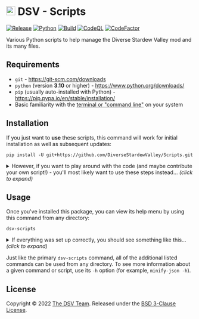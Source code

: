 # <a href="https://github.com/DiverseStardewValley"><img src="https://avatars.githubusercontent.com/u/116469492" width=24></a> DSV - Scripts

[![Release](https://img.shields.io/github/v/tag/DiverseStardewValley/Scripts?label=Release&style=flat-square)](https://github.com/DiverseStardewValley/Scripts/tags)
[![Python](https://img.shields.io/badge/Python-3.10%20%7C%203.11-blue?style=flat-square)](https://github.com/DiverseStardewValley/Scripts/blob/main/pyproject.toml)
[![Build](https://img.shields.io/github/workflow/status/DiverseStardewValley/Scripts/CI?label=Build&style=flat-square)](https://github.com/DiverseStardewValley/Scripts/actions/workflows/ci.yml)
[![CodeQL](https://img.shields.io/github/workflow/status/DiverseStardewValley/Scripts/CodeQL?label=CodeQL&style=flat-square)](https://github.com/DiverseStardewValley/Scripts/actions/workflows/codeql.yml)
[![CodeFactor](https://img.shields.io/codefactor/grade/github/DiverseStardewValley/Scripts/main?label=CodeFactor&style=flat-square)](https://www.codefactor.io/repository/github/diversestardewvalley/scripts)

Various Python scripts to help manage the Diverse Stardew Valley mod and its
many files.

## Requirements

- `git` - https://git-scm.com/downloads
- `python` (version **3.10** or higher) - https://www.python.org/downloads/
- `pip` (usually auto-installed with Python) -
  https://pip.pypa.io/en/stable/installation/
- Basic familiarity with the
  [terminal or "command line"](https://developer.mozilla.org/en-US/docs/Learn/Tools_and_testing/Understanding_client-side_tools/Command_line#welcome_to_the_terminal)
  on your system

## Installation

If you just want to **use** these scripts, this command will work for initial
installation as well as subsequent updates:

```
pip install -U git+https://github.com/DiverseStardewValley/Scripts.git
```

<details>
<summary>
However, if you want to play around with the code (and maybe contribute your own
script!) - you'll most likely want to use these steps instead...
<i>(click to expand)</i>
</summary>

### Editable/Development Installation

1. First,
   [clone](https://docs.github.com/en/repositories/creating-and-managing-repositories/cloning-a-repository)
   this repository (i.e. download the code).

   ```
   git clone https://github.com/DiverseStardewValley/Scripts.git
   ```

2. Then,
   [change directory](https://tutorials.codebar.io/command-line/introduction/tutorial.html#cd-or-change-directory)
   into the one you just cloned.

   ```
   cd Scripts
   ```

3. Lastly,
   [install](https://packaging.python.org/en/latest/tutorials/installing-packages/#installing-from-a-local-src-tree)
   the Python package contained in that directory.

   ```
   pip install -e .
   ```

**Note:** The `-e` flag indicates an
[editable install](https://pip.pypa.io/en/stable/topics/local-project-installs/#editable-installs),
which means that any changes you make to the code will immediately take effect
when you run the program locally.

</details>

## Usage

Once you've installed this package, you can view its help menu by using this
command from any directory:

```
dsv-scripts
```

<details>
<summary>
If everything was set up correctly, you should see something like this...
<i>(click to expand)</i>
</summary><br>

```
┌────────────────────────────────────────────────────────────────────┐
│              _                            _       _                │
│           __| |_____   __   ___  ___ _ __(_)_ __ | |_ ___          │
│          / _` / __\ \ / /__/ __|/ __| '__| | '_ \| __/ __|         │
│         | (_| \__ \\ V /___\__ \ (__| |  | | |_) | |_\__ \         │
│          \__,_|___/ \_/    |___/\___|_|  |_| .__/ \__|___/         │
│                                            |_|   v0.1.2            │
│                                                                    │
│   Various scripts to help manage the Diverse Stardew Valley mod.   │
│                                                                    │
│  Command              Description                                  │
│  minify-json          Saves minified copies of JSON/JSON5 files.   │
│  remove-blank-lines   Removes blank lines in text-based files.     │
└────────────────────────────────────────────────────────────────────┘
```

</details>

Just like the primary `dsv-scripts` command, all of the additional listed
commands can be used from any directory. To see more information about a given
command or script, use its `-h` option (for example, `minify-json -h`).

## License

Copyright © 2022 [The DSV Team](https://github.com/DiverseStardewValley).
Released under the
[BSD 3-Clause License](https://github.com/DiverseStardewValley/Scripts/blob/main/LICENSE).
